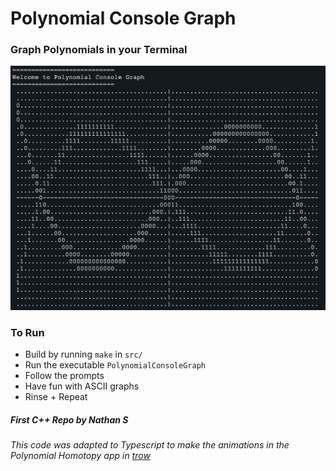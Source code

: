 # Polynomial Console Graph

### Graph Polynomials in your Terminal

![intro_graph](intro_graph.png "Maclaurin Polynomials for ±sin\(x\)")

### To Run

- Build by running `make` in `src/`
- Run the executable `PolynomialConsoleGraph`
- Follow the prompts
- Have fun with ASCII graphs
- Rinse + Repeat

##### First C++ Repo by Nathan S

###### This code was adapted to Typescript to make the animations in the Polynomial Homotopy app in [trow](https://github.com/nathanielBellamy/trow)

